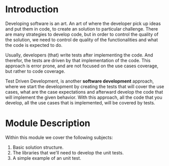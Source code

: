 # Introduction

Developing software is an art. An art of where the developer pick up ideas and put them in code, to create an solution to particular challenge. There are many strategies to develop code, but in order to control the quality of the solution, we need to control de quality of the functionalities and what the code is expected to do.

Usually, developers (that) write tests after implementing the code. And therefor, the tests are driven by that implementation of the code. This approach is error prone, and are not focused on the use cases coverage, but rather to code coverage.

Test Driven Development, is another **software development** approach, where we start the development by creating the tests that will cover the use cases, what are the case expectations and afterward develop the code that will implement the given behavior. With this approach, all the code that you develop, all the use cases that is implemented, will be covered by tests.

# Module Description

Within this module we cover the following subjects:
1. Basic solution structure.
1. The libraries that we'll need to develop the unit tests.
1. A simple example of an unit test.
 